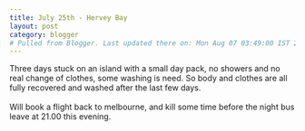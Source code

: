```yaml
---
title: July 25th - Hervey Bay
layout: post
category: blogger
# Pulled from Blogger. Last updated there on: Mon Aug 07 03:49:00 IST 2006
---
```

Three days stuck on an island with a small day pack, no showers and no real change of clothes, some washing is need. So body and clothes are all fully recovered and washed after the last few days.<br /><br />Will book a flight back to melbourne, and kill some time before the night bus leave at 21.00 this evening.
